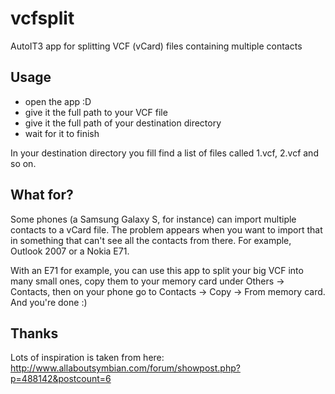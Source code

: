 vcfsplit
===========

AutoIT3 app for splitting VCF (vCard) files containing multiple contacts

Usage
-----
- open the app :D
- give it the full path to your VCF file
- give it the full path of your destination directory
- wait for it to finish

In your destination directory you fill find a list of files called 1.vcf, 2.vcf and so on.

What for?
---------
Some phones (a Samsung Galaxy S, for instance) can import multiple contacts to a vCard file. The problem appears when you want to import that in something that can't see all the contacts from there. For example, Outlook 2007 or a Nokia E71.

With an E71 for example, you can use this app to split your big VCF into many small ones, copy them to your memory card under Others -> Contacts, then on your phone go to Contacts -> Copy -> From memory card. And you're done :)

Thanks
------
Lots of inspiration is taken from here:
http://www.allaboutsymbian.com/forum/showpost.php?p=488142&postcount=6